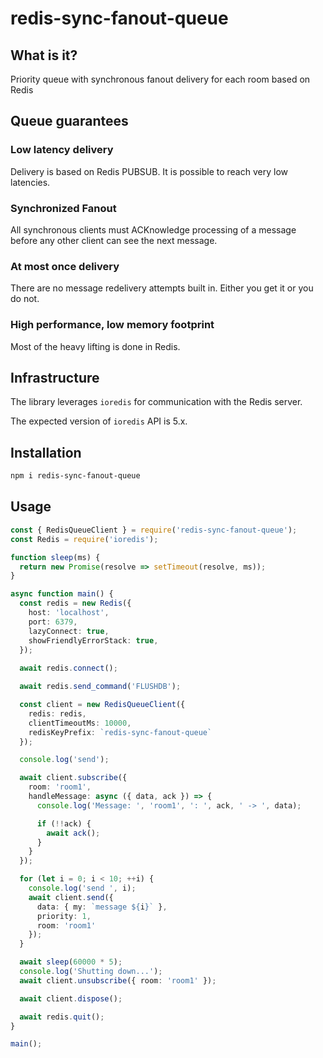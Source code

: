 # redis-sync-fanout-queue

## What is it?

Priority queue with synchronous fanout delivery for each room based on Redis

## Queue guarantees

### Low latency delivery

Delivery is based on Redis PUBSUB. It is possible to reach very low latencies.

### Synchronized Fanout

All synchronous clients must ACKnowledge processing of a message before any other client can see the next message.

### At most once delivery

There are no message redelivery attempts built in. Either you get it or you do not.

### High performance, low memory footprint

Most of the heavy lifting is done in Redis.

## Infrastructure

The library leverages `ioredis` for communication with the Redis server.

The expected version of `ioredis` API is 5.x.

## Installation

```sh
npm i redis-sync-fanout-queue
```

## Usage

```typescript
const { RedisQueueClient } = require('redis-sync-fanout-queue');
const Redis = require('ioredis');

function sleep(ms) {
  return new Promise(resolve => setTimeout(resolve, ms));
}

async function main() {
  const redis = new Redis({
    host: 'localhost',
    port: 6379,
    lazyConnect: true,
    showFriendlyErrorStack: true,
  });
  
  await redis.connect();

  await redis.send_command('FLUSHDB');

  const client = new RedisQueueClient({
    redis: redis,
    clientTimeoutMs: 10000,
    redisKeyPrefix: `redis-sync-fanout-queue`
  });

  console.log('send');

  await client.subscribe({
    room: 'room1',
    handleMessage: async ({ data, ack }) => {
      console.log('Message: ', 'room1', ': ', ack, ' -> ', data);

      if (!!ack) {
        await ack();
      }
    }
  });

  for (let i = 0; i < 10; ++i) {
    console.log('send ', i);
    await client.send({
      data: { my: `message ${i}` },
      priority: 1,
      room: 'room1'
    });
  }

  await sleep(60000 * 5);
  console.log('Shutting down...');
  await client.unsubscribe({ room: 'room1' });

  await client.dispose();

  await redis.quit();
}

main();
```
